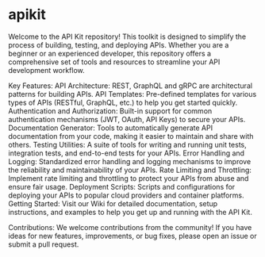# apikit
Welcome to the API Kit repository! This toolkit is designed to simplify the process of building, testing, and deploying APIs. Whether you are a beginner or an experienced developer, this repository offers a comprehensive set of tools and resources to streamline your API development workflow.

Key Features:
API Architecture: REST, GraphQL and gRPC are architectural patterns for building APIs.
API Templates: Pre-defined templates for various types of APIs (RESTful, GraphQL, etc.) to help you get started quickly.
Authentication and Authorization: Built-in support for common authentication mechanisms (JWT, OAuth, API Keys) to secure your APIs.
Documentation Generator: Tools to automatically generate API documentation from your code, making it easier to maintain and share with others.
Testing Utilities: A suite of tools for writing and running unit tests, integration tests, and end-to-end tests for your APIs.
Error Handling and Logging: Standardized error handling and logging mechanisms to improve the reliability and maintainability of your APIs.
Rate Limiting and Throttling: Implement rate limiting and throttling to protect your APIs from abuse and ensure fair usage.
Deployment Scripts: Scripts and configurations for deploying your APIs to popular cloud providers and container platforms.
Getting Started:
Visit our Wiki for detailed documentation, setup instructions, and examples to help you get up and running with the API Kit.

Contributions:
We welcome contributions from the community! If you have ideas for new features, improvements, or bug fixes, please open an issue or submit a pull request. 
